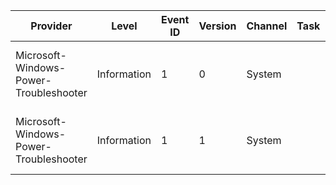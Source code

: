 Provider                                |  Level        |  Event ID  |  Version  |  Channel  |  Task  |  Opcode  |  Keyword  |  Message
----------------------------------------|---------------|------------|-----------|-----------|--------|----------|-----------|---------------------------------------------------------------------------------------------------------------------
Microsoft-Windows-Power-Troubleshooter  |  Information  |  1         |  0        |  System   |        |          |           |  The system has resumed from sleep.Sleep Time: {SleepTime}Wake Time: {WakeTime}Wake Source: {SleepTime}3{SleepTime}5
Microsoft-Windows-Power-Troubleshooter  |  Information  |  1         |  1        |  System   |        |          |           |  The system has resumed from sleep.Sleep Time: {SleepTime}Wake Time: {WakeTime}Wake Source: {SleepTime}3{SleepTime}5